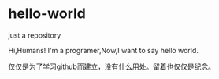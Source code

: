 # hello-world
just a repository

Hi,Humans!
I'm a programer,Now,I want to say hello world.

仅仅是为了学习github而建立，没有什么用处。留着也仅仅是纪念。
